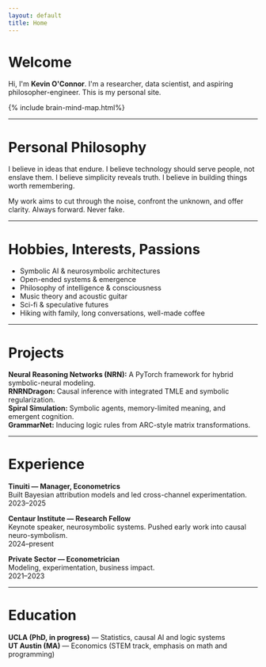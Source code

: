 ```yaml
---
layout: default
title: Home
---
```


# Welcome

Hi, I'm **Kevin O'Connor**. I'm a researcher, data scientist, and aspiring philosopher-engineer. This is my personal site. 

{% include brain-mind-map.html%}

---

# Personal Philosophy

I believe in ideas that endure.
I believe technology should serve people, not enslave them.
I believe simplicity reveals truth.
I believe in building things worth remembering.

My work aims to cut through the noise, confront the unknown, and offer clarity. Always forward. Never fake.

---

# Hobbies, Interests, Passions

- Symbolic AI & neurosymbolic architectures  
- Open-ended systems & emergence  
- Philosophy of intelligence & consciousness  
- Music theory and acoustic guitar  
- Sci-fi & speculative futures  
- Hiking with family, long conversations, well-made coffee

---

# Projects

**Neural Reasoning Networks (NRN):** A PyTorch framework for hybrid symbolic-neural modeling.  
**RNRNDragon:** Causal inference with integrated TMLE and symbolic regularization.  
**Spiral Simulation:** Symbolic agents, memory-limited meaning, and emergent cognition.  
**GrammarNet:** Inducing logic rules from ARC-style matrix transformations.

---

# Experience

**Tinuiti — Manager, Econometrics**  
Built Bayesian attribution models and led cross-channel experimentation.  
2023–2025

**Centaur Institute — Research Fellow**  
Keynote speaker, neurosymbolic systems. Pushed early work into causal neuro-symbolism.  
2024–present

**Private Sector — Econometrician**  
Modeling, experimentation, business impact.  
2021–2023

---

# Education

**UCLA (PhD, in progress)** — Statistics, causal AI and logic systems  
**UT Austin (MA)** — Economics (STEM track, emphasis on math and programming)
